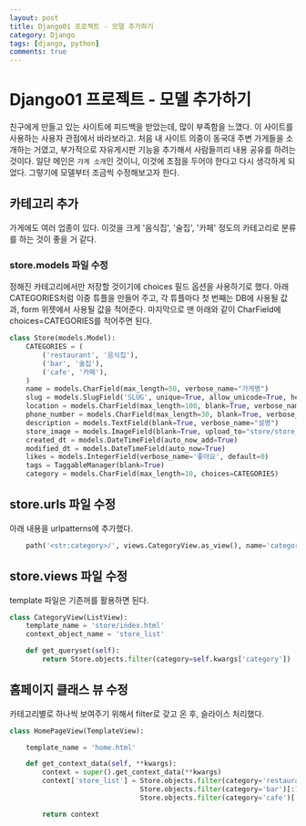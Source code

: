 ```yaml
---
layout: post
title: Django01 프로젝트 - 모델 추가하기
category: Django
tags: [django, python]
comments: true
---
```


Django01 프로젝트 - 모델 추가하기
=======

친구에게 만들고 있는 사이트에 피드백을 받았는데, 많이 부족함을 느꼈다. 이 사이트를 사용하는 사용자 관점에서 바라보라고. 처음 내 사이트 의중이 동국대 주변 가게들을 소개하는 거였고, 부가적으로 자유게시판 기능을 추가해서 사람들끼리 내용 공유를 하려는 것이다. 일단 메인은 `가게 소개`인 것이니, 이것에 초점을 두어야 한다고 다시 생각하게 되었다. 그렇기에 모델부터 조금씩 수정해보고자 한다.

## 카테고리 추가
가게에도 여러 업종이 있다. 이것을 크게 '음식집', '술집', '카페' 정도의 카테고리로 분류를 하는 것이 좋을 거 같다.

### store.models 파일 수정
정해진 카테고리에서만 저장할 것이기에 choices 필드 옵션을 사용하기로 했다.
아래 CATEGORIES처럼 이중 튜플을 만들어 주고, 각 튜플마다 첫 번째는 DB에 사용될 값과, form 위젯에서 사용될 값을 적어준다.
마지막으로 맨 아래와 같이 CharField에 choices=CATEGORIES를 적어주면 된다.
```python
class Store(models.Model):
    CATEGORIES = (
        ('restaurant', '음식집'),
        ('bar', '술집'),
        ('cafe', '카페'),
    )
    name = models.CharField(max_length=50, verbose_name="가게명")
    slug = models.SlugField('SLUG', unique=True, allow_unicode=True, help_text='one word for alias')
    location = models.CharField(max_length=100, blank=True, verbose_name="위치")
    phone_number = models.CharField(max_length=30, blank=True, verbose_name="연락처")
    description = models.TextField(blank=True, verbose_name="설명")
    store_image = models.ImageField(blank=True, upload_to="store/store_pic")
    created_dt = models.DateTimeField(auto_now_add=True)
    modified_dt = models.DateTimeField(auto_now=True)
    likes = models.IntegerField(verbose_name='좋아요', default=0)
    tags = TaggableManager(blank=True)
    category = models.CharField(max_length=10, choices=CATEGORIES)
```

## store.urls 파일 수정
아래 내용을 urlpatterns에 추가했다.
```python
    path('<str:category>/', views.CategoryView.as_view(), name='categories'),
```

## store.views 파일 수정
template 파일은 기존꺼를 활용하면 된다.
```python
class CategoryView(ListView):
    template_name = 'store/index.html'
    context_object_name = 'store_list'

    def get_queryset(self):
        return Store.objects.filter(category=self.kwargs['category'])
```

## 홈페이지 클래스 뷰 수정
카테고리별로 하나씩 보여주기 위해서 filter로 갖고 온 후, 슬라이스 처리했다.
```python
class HomePageView(TemplateView):

    template_name = 'home.html'

    def get_context_data(self, **kwargs):
        context = super().get_context_data(**kwargs)
        context['store_list'] = Store.objects.filter(category='restaurant')[:1] | \
                                Store.objects.filter(category='bar')[:1] | \
                                Store.objects.filter(category='cafe')[:1]

        return context
```

